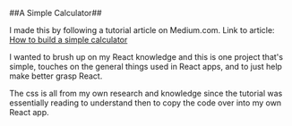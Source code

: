 ##A Simple Calculator##

I made this by following a tutorial article on Medium.com. 
Link to article: [How to build a simple calculator](https://medium.com/@nitinpatel_20236/how-to-build-a-simple-calculator-application-with-react-js-bc10a4568bbd)

I wanted to brush up on my React knowledge and this is one project that's simple, touches on the general things used in React apps, and to just help make better grasp React. 

The css is all from my own research and knowledge since the tutorial was essentially reading to understand then to copy the code over into my own React app. 
